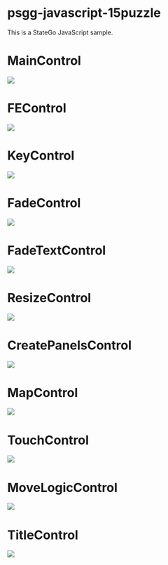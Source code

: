# psgg-javascript-15puzzle
This is a StateGo JavaScript sample.

# MainControl
![](./wiki/MainControl.png)

# FEControl
![](./wiki/FEControl.png)

# KeyControl
![](./wiki/KeyControl.png)

# FadeControl
![](./wiki/FadeControl.png)

# FadeTextControl
![](./wiki/FadeTextControl.png)

# ResizeControl
![](./wiki/ResizeControl.png)

# CreatePanelsControl
![](./wiki/CreatePanelsControl.png)

# MapControl
![](./wiki/MapControl.png)

# TouchControl
![](./wiki/TouchControl.png)

# MoveLogicControl
![](./wiki/MoveLogicControl.png)

# TitleControl
![](./wiki/TitleControl.png)






